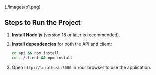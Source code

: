 (./images/p1.png)

## Steps to Run the Project

1. **Install Node.js** (version 18 or later is recommended).

2. **Install dependencies** for both the API and client:
   ```bash
   cd api && npm install
   cd ../client && npm install

   ```

5. Open `http://localhost:3000` in your browser to use the application.

